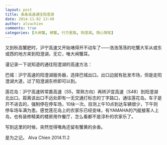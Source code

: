 ```yaml
---
layout: post
title: 条条高速通往阳澄湖
date: 2014-11-02 13:49
author: alvachien
comments: true
categories: [大闸蟹, 螃蟹, 行万里路, 阳澄湖, 随心随笔]
---
```

又到秋高蟹肥时，沪宁高速又开始堵得开不动车了——浩浩荡荡的吃蟹大军从或东或西的地方来到阳澄湖，无它，唯大闸蟹耳。

谨记录一下说知道的通往阳澄湖的高速方法：

巴城：沪宁高速的阳澄湖服务器，选择巴城出口。出口边就有批发市场，但是走阳澄湖大道，过了阳澄湖东桥即可以到。

莲花岛：沪宁高速转常嘉高速（S5，常熟方向）再转沪宜高速（S48）到阳澄湖北出口。距离该出口不远处即有一无交通灯标志的丁字路口，通往莲花岛。车子是开不进去的，强制停在停车场，10块一次。目测上午10点到达车辆很少，下午则停车场车满为患。感觉莲花岛上的农家乐已经变味，有YAMAHA的汽艇接客人上岛，也有装修精美的楼房用作餐厅，怎么看都不是淳朴的农家乐了。

写到这里的时候，突然觉得嘴角还留有蟹黄的余香。

是为之记。
Alva Chien
2014.11.2

